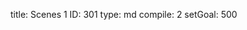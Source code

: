 title:          Scenes 1
ID:             301
type:           md
compile:        2
setGoal:        500


